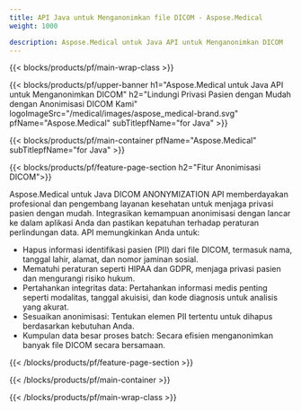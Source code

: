 ```yaml
---
title: API Java untuk Menganonimkan file DICOM - Aspose.Medical
weight: 1000

description: Aspose.Medical untuk Java API untuk Menganonimkan DICOM 
---
```


{{< blocks/products/pf/main-wrap-class >}}

{{< blocks/products/pf/upper-banner h1="Aspose.Medical untuk Java API untuk Menganonimkan DICOM" h2="Lindungi Privasi Pasien dengan Mudah dengan Anonimisasi DICOM Kami" logoImageSrc="/medical/images/aspose_medical-brand.svg" pfName="Aspose.Medical" subTitlepfName="for Java" >}}

{{< blocks/products/pf/main-container pfName="Aspose.Medical" subTitlepfName="for Java" >}}

{{< blocks/products/pf/feature-page-section h2="Fitur Anonimisasi DICOM">}}

<p>Aspose.Medical untuk Java DICOM ANONYMIZATION API memberdayakan profesional dan pengembang layanan kesehatan untuk menjaga privasi pasien dengan mudah. Integrasikan kemampuan anonimisasi dengan lancar ke dalam aplikasi Anda dan pastikan kepatuhan terhadap peraturan perlindungan data. API memungkinkan Anda untuk:</p>

<ul>
<li>Hapus informasi identifikasi pasien (PII) dari file DICOM, termasuk nama, tanggal lahir, alamat, dan nomor jaminan sosial.</li>
<li>Mematuhi peraturan seperti HIPAA dan GDPR, menjaga privasi pasien dan mengurangi risiko hukum.</li>
<li>Pertahankan integritas data: Pertahankan informasi medis penting seperti modalitas, tanggal akuisisi, dan kode diagnosis untuk analisis yang akurat.</li>
<li>Sesuaikan anonimisasi: Tentukan elemen PII tertentu untuk dihapus berdasarkan kebutuhan Anda.</li>
<li>Kumpulan data besar proses batch: Secara efisien menganonimkan banyak file DICOM secara bersamaan.</li>
</ul>

{{< /blocks/products/pf/feature-page-section >}}

{{< /blocks/products/pf/main-container >}}

{{< /blocks/products/pf/main-wrap-class >}}
